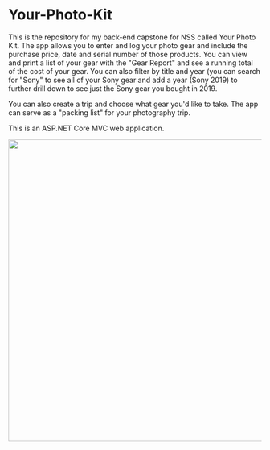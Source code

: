 # Your-Photo-Kit
This is the repository for my back-end capstone for NSS called Your Photo Kit. The app allows you to enter and log your photo gear and include the purchase price, date and serial number of those products.  You can view and print a list of your gear with the "Gear Report" and see a running total of the cost of your gear.  You can also filter by title and year (you can search for "Sony" to see all of your Sony gear and add a year (Sony 2019) to further drill down to see just the Sony gear you bought in 2019.

You can also create a trip and choose what gear you'd like to take.  The app can serve as a "packing list" for your photography trip.

This is an ASP.NET Core MVC web application. 

<p align="center">
  <img width="600" src="https://github.com/veloeditor/portfolio/blob/master/img/portfolio/YourPhotoKit_1.PNG">
</p>
